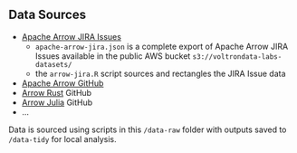 ## Data Sources

- [Apache Arrow JIRA Issues](https://issues.apache.org/jira/projects/ARROW/issues/)
  - `apache-arrow-jira.json` is a complete export of Apache Arrow JIRA Issues available in the public AWS bucket `s3://voltrondata-labs-datasets/`
  - the `arrow-jira.R` script sources and rectangles the JIRA Issue data
- [Apache Arrow GitHub](https://github.com/apache/arrow) 
- [Arrow Rust](https://github.com/apache/arrow-rs) GitHub
- [Arrow Julia](https://github.com/apache/arrow-julia) GitHub
- ...

Data is sourced using scripts in this `/data-raw` folder with outputs saved to `/data-tidy` for local analysis.

